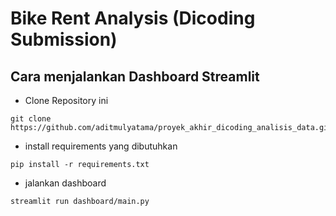 # Bike Rent Analysis (Dicoding Submission)

## Cara menjalankan Dashboard Streamlit

- Clone Repository ini

```shell
git clone https://github.com/aditmulyatama/proyek_akhir_dicoding_analisis_data.git
```

- install requirements yang dibutuhkan

```shell
pip install -r requirements.txt
```

- jalankan dashboard

```shell
streamlit run dashboard/main.py
```
